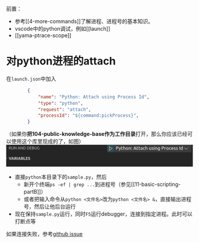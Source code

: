 前置：
- 参考[[4-more-commands]]了解进程、进程号的基本知识。
- vscode中的python调试，例如[[launch]]
- [[yama-ptrace-scope]]

# 对python进程的attach
在`launch.json`中加入
```json
        {
            "name": "Python: Attach using Process Id",
            "type": "python",
            "request": "attach",
            "processId": "${command:pickProcess}",
        }
```
（如果你**把104-public-knowledge-base作为工作目录**打开，那么你应该已经可以使用这个库里现成的了，如图）
![](attach-json.png)
- 直接`python`本目录下的`sample.py`，然后
  - 新开个终端`ps -ef | grep ...`到进程号（参见[[11-basic-scripting-partB]]）
  - 或者把输入命令从`python <文件名>`改为`python <文件名> &`，直接输出进程号，然后让他后台运行
- 现在保持`sample.py`运行，同时`F5`运行debugger，连接到指定进程。此时可以打断点等

如果连接失败，参考[github issue](https://github.com/microsoft/debugpy/issues/102)